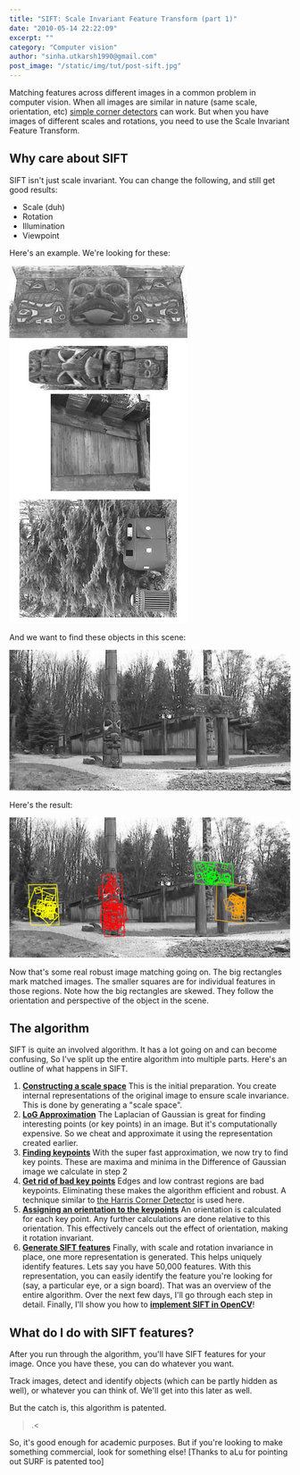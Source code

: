 ```yaml
---
title: "SIFT: Scale Invariant Feature Transform (part 1)"
date: "2010-05-14 22:22:09"
excerpt: ""
category: "Computer vision"
author: "sinha.utkarsh1990@gmail.com"
post_image: "/static/img/tut/post-sift.jpg"
---
```

Matching features across different images in a common problem in computer vision. When all images are similar in nature (same scale, orientation, etc) [simple corner detectors](/tutorials/harris-corner-detector/) can work. But when you have images of different scales and rotations, you need to use the Scale Invariant Feature Transform. 

## Why care about SIFT

SIFT isn't just scale invariant. You can change the following, and still get good results: 

  * Scale (duh)
  * Rotation
  * Illumination
  * Viewpoint

Here's an example. We're looking for these:

![](/static/img/tut/sift-objects.jpg)

And we want to find these objects in this scene: 

![](/static/img/tut/sift-scene.jpg)

Here's the result: 

![](/static/img/tut/sift-result.jpg)

Now that's some real robust image matching going on. The big rectangles mark matched images. The smaller squares are for individual features in those regions. Note how the big rectangles are skewed. They follow the orientation and perspective of the object in the scene. 

## The algorithm

SIFT is quite an involved algorithm. It has a lot going on and can become confusing, So I've split up the entire algorithm into multiple parts. Here's an outline of what happens in SIFT. 

  1. **[Constructing a scale space](/tutorials/sift-step-1-constructing-a-scale-space/)** This is the initial preparation. You create internal representations of the original image to ensure scale invariance. This is done by generating a "scale space".
  2. **[LoG Approximation](/tutorials/sift-step-2-laplacian-of-gaussian-approximation/)** The Laplacian of Gaussian is great for finding interesting points (or key points) in an image. But it's computationally expensive. So we cheat and approximate it using the representation created earlier.
  3. **[Finding keypoints](/tutorials/sift-step-3-finding-key-points/)** With the super fast approximation, we now try to find key points. These are maxima and minima in the Difference of Gaussian image we calculate in step 2
  4. **[Get rid of bad key points](/tutorials/sift-step-4-eliminate-edges-and-low-contrast-regions/)** Edges and low contrast regions are bad keypoints. Eliminating these makes the algorithm efficient and robust. A technique similar to [the Harris Corner Detector](/tutorials/interesting-windows-in-the-harris-corner-detector/) is used here.
  5. **[Assigning an orientation to the keypoints](/tutorials/sift-step-5-assigning-keypoint-orientation/)** An orientation is calculated for each key point. Any further calculations are done relative to this orientation. This effectively cancels out the effect of orientation, making it rotation invariant.
  6. **[Generate SIFT features](/tutorials/sift-step-6-generate-sift-features/)** Finally, with scale and rotation invariance in place, one more representation is generated. This helps uniquely identify features. Lets say you have 50,000 features. With this representation, you can easily identify the feature you're looking for (say, a particular eye, or a sign board).
That was an overview of the entire algorithm. Over the next few days, I'll go through each step in detail. Finally, I'll show you how to **[implement SIFT in OpenCV](/tutorials/implementing-sift-in-opencv/)**! 

## What do I do with SIFT features?

After you run through the algorithm, you'll have SIFT features for your image. Once you have these, you can do whatever you want.

Track images, detect and identify objects (which can be partly hidden as well), or whatever you can think of. We'll get into this later as well.

But the catch is, this algorithm is patented.

>.<

So, it's good enough for academic purposes. But if you're looking to make something commercial, look for something else! [Thanks to aLu for pointing out SURF is patented too]
